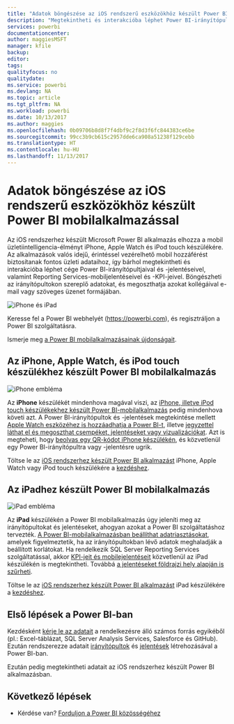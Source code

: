 ```yaml
---
title: "Adatok böngészése az iOS rendszerű eszközökhöz készült Power BI mobilalkalmazással"
description: "Megtekintheti és interakcióba léphet Power BI-irányítópultjaival és -jelentéseivel, valamint Reporting Services-mobiljelentéseivel és -KPI-jeivel iPad, iPhone, Apple Watch és iPod touch készülékéről is."
services: powerbi
documentationcenter: 
author: maggiesMSFT
manager: kfile
backup: 
editor: 
tags: 
qualityfocus: no
qualitydate: 
ms.service: powerbi
ms.devlang: NA
ms.topic: article
ms.tgt_pltfrm: NA
ms.workload: powerbi
ms.date: 10/13/2017
ms.author: maggies
ms.openlocfilehash: 0b09706b8d8f7f4dbf9c2f8d3f6fc844383ce6be
ms.sourcegitcommit: 99cc3b9cb615c2957dde6ca908a51238f129cebb
ms.translationtype: HT
ms.contentlocale: hu-HU
ms.lasthandoff: 11/13/2017
---
```

# <a name="explore-your-data-on-the-power-bi-mobile-app-for-ios-devices"></a>Adatok böngészése az iOS rendszerű eszközökhöz készült Power BI mobilalkalmazással
Az iOS rendszerhez készült Microsoft Power BI alkalmazás elhozza a mobil üzletiintelligencia-élményt iPhone, Apple Watch és iPod touch készülékére. Az alkalmazások valós idejű, érintéssel vezérelhető mobil hozzáférést biztosítanak fontos üzleti adataihoz, így bárhol megtekintheti és interakcióba léphet cége Power BI-irányítópultjaival és -jelentéseivel, valamint Reporting Services-mobiljelentéseivel és -KPI-jeivel. Böngészheti az irányítópultokon szereplő adatokat, és megoszthatja azokat kollégáival e-mail vagy szöveges üzenet formájában.

![iPhone és iPad](media/mobile-ios-ipad-iphone-apps/pbi_ipad_iphonedevices.png)

Keresse fel a Power BI webhelyét (https://powerbi.com), és regisztráljon a Power BI szolgáltatásra.

Ismerje meg [a Power BI mobilalkalmazásainak újdonságait](mobile-whats-new-in-the-mobile-apps.md).

## <a name="power-bi-mobile-app-for-iphone-apple-watch-and-ipod-touch"></a>Az iPhone, Apple Watch, és iPod touch készülékhez készült Power BI mobilalkalmazás
![iPhone embléma](media/mobile-ios-ipad-iphone-apps/iphone-logo-40-px.png)

Az **iPhone** készülékét mindenhova magával viszi, az [iPhone, illetve iPod touch készülékekhez készült Power BI-mobilalkalmazás](mobile-ipad-app-get-started.md) pedig mindenhova követi azt. A Power BI-irányítópultok és -jelentések megtekintése mellett [Apple Watch eszközéhez is hozzáadhatja a Power BI-t](mobile-apple-watch.md), illetve [jegyzettel láthat el és megoszthat csempéket, jelentéseket vagy vizualizációkat](mobile-annotate-and-share-a-tile-from-the-mobile-apps.md). Azt is megteheti, hogy [beolvas egy QR-kódot iPhone készülékén](mobile-apps-qr-code.md), és közvetlenül egy Power BI-irányítópultra vagy -jelentésre ugrik.

Töltse le az [iOS rendszerhez készült Power BI alkalmazást](http://go.microsoft.com/fwlink/?LinkId=522062) iPhone, Apple Watch vagy iPod touch készülékére a [kezdéshez](mobile-iphone-app-get-started.md).

## <a name="power-bi-mobile-app-for-ipad"></a>Az iPadhez készült Power BI mobilalkalmazás
![iPad embléma](media/mobile-ios-ipad-iphone-apps/ipad-logo-40-px.png)

Az **iPad** készülékén a Power BI mobilalkalmazás úgy jeleníti meg az irányítópultokat és jelentéseket, ahogyan azokat a Power BI szolgáltatáshoz tervezték. [A Power BI-mobilalkalmazásban beállíthat adatriasztásokat](mobile-set-data-alerts-in-the-mobile-apps.md), amelyek figyelmeztetik, ha az irányítópultokban lévő adatok meghaladják a beállított korlátokat. Ha rendelkezik SQL Server Reporting Services szolgáltatással, akkor [KPI-jeit és mobilejelentéseit](mobile-app-ssrs-kpis-mobile-on-premises-reports.md) közvetlenül az iPad készülékén is megtekintheti. Továbbá [a jelentéseket földrajzi hely alapján is szűrheti](mobile-apps-geographic-filtering.md).  

Töltse le az [iOS rendszerhez készült Power BI alkalmazást](http://go.microsoft.com/fwlink/?LinkId=522062) iPad készülékére a [kezdéshez](mobile-ipad-app-get-started.md).

## <a name="get-started-with-power-bi"></a>Első lépések a Power BI-ban
Kezdésként [kérje le az adatait](service-get-data.md) a rendelkezésre álló számos forrás egyikéből (pl.: Excel-táblázat, SQL Server Analysis Services, Salesforce és GitHub). Ezután rendszerezze adatait [irányítópultok](service-dashboards.md) és [jelentések](service-reports.md) létrehozásával a Power BI-ban.

Ezután pedig megtekintheti adatait az iOS rendszerhez készült Power BI alkalmazásban.

## <a name="next-steps"></a>Következő lépések
* Kérdése van? [Forduljon a Power BI közösségéhez](http://community.powerbi.com/)

